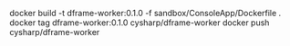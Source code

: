 docker build -t dframe-worker:0.1.0 -f sandbox/ConsoleApp/Dockerfile .
docker tag dframe-worker:0.1.0 cysharp/dframe-worker
docker push cysharp/dframe-worker